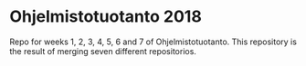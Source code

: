 # Ohjelmistotuotanto 2018

Repo for weeks 1, 2, 3, 4, 5, 6 and 7 of Ohjelmistotuotanto.  This repository is the result of merging seven different repositorios.
